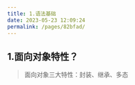```yaml
---
title: 1.语法基础
date: 2023-05-23 12:09:24
permalink: /pages/82bfad/
---
```


## 1.面向对象特性？

> 面向对象三大特性：封装、继承、多态

